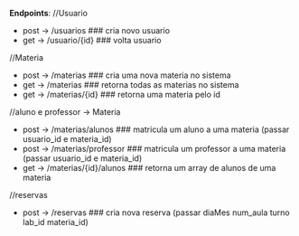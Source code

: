 **Endpoints**:
//Usuario
- post -> /usuarios ### cria novo usuario
- get -> /usuario/{id} ### volta usuario 

//Materia
- post -> /materias ### cria uma nova materia no sistema
- get -> /materias  ### retorna todas as materias no sistema
- get -> /materias/{id} ### retorna uma materia pelo id

//aluno e professor -> Materia
- post -> /materias/alunos ### matricula um aluno a uma materia (passar usuario_id e materia_id)
- post -> /materias/professor ### matricula um professor a uma materia (passar usuario_id e materia_id)
- get -> /materias/{id}/alunos ### retorna um array de alunos de uma materia


//reservas
- post -> /reservas ### cria nova reserva (passar  diaMes num_aula turno lab_id materia_id)
